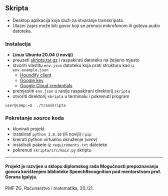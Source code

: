 ## Skripta
- Desktop aplikacija koja služi za stvaranje transkripata. 
- Ulazni zapis može biti govor koji se prenosi mikrofonom ili gotova audio datoteka. 

### Instalacija
- **Linux Ubuntu 20.04 (i noviji)**
- preuzeti [skripta.tar.gz](https://pmfhr-my.sharepoint.com/:u:/g/personal/tomarga_math_pmf_hr/EQDcF5diul5NgyzqGJ2rX24BF5QLTtgeJGzIXHIuMmJ7tg?e=rozZDt) i raspakirati datoteku na željeno mjesto
- stvoriti vlastitu ```env.json``` datoteku koja prati strukturu kao u ```env.example.json```
  - [Houndify client](https://github.com/Uberi/speech_recognition/blob/master/reference/library-reference.rst#recognizer_instancerecognize_houndifyaudio_data-audiodata-client_id-str-client_key-str-show_all-bool--false---unionstr-dictstr-any) 
  - [Google key](https://github.com/Uberi/speech_recognition/blob/master/reference/library-reference.rst#recognizer_instancerecognize_googleaudio_data-audiodata-key-unionstr-none--none-language-str--en-us--pfilter-union0-1-show_all-bool--false---unionstr-dictstr-any)
  - [Google Cloud credentials](https://github.com/Uberi/speech_recognition/blob/master/reference/library-reference.rst#recognizer_instancerecognize_google_cloudaudio_data-audiodata-credentials_json-unionstr-none--none-language-str--en-us-preferred_phrases-unioniterablestr-none--none-show_all-bool--false---unionstr-dictstr-any)
- premjestiti ```env.json``` u ranije raspakirani direktorij ```skripta```
- otvoriti direktorij ```skripta``` u terminalu i pokrenuti program 
```console
user@comp:~$  ./transkripta
```

### Pokretanje *source* koda
- klonirati projekt
- instalirati ```python 3.8.10``` (ili noviji) i ```pip```
- kreirati python virtualno okruženje (*venv*)
- instalirati pakete iz ```requirements.txt``` datoteke
- pokrenuti ```skripta/src/main.py``` skriptu
***

#### Projekt je razvijen u sklopu diplomskog rada Mogućnosti prepoznavanja govora korištenjem biblioteke SpeechRecognition pod mentorstvom prof. Gorana Igalyja.
PMF ZG, Računarstvo i matematika, 20./21.
